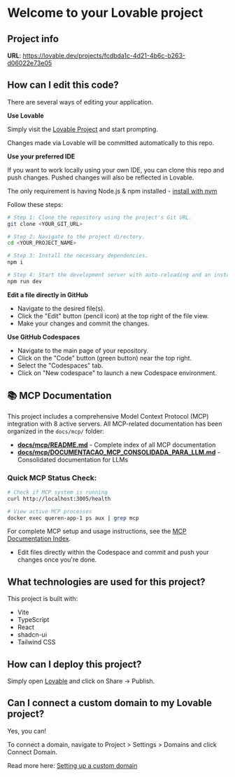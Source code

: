 # Welcome to your Lovable project

## Project info

**URL**: https://lovable.dev/projects/fcdbda1c-4d21-4b6c-b263-d06022e73e05

## How can I edit this code?

There are several ways of editing your application.

**Use Lovable**

Simply visit the [Lovable Project](https://lovable.dev/projects/fcdbda1c-4d21-4b6c-b263-d06022e73e05) and start prompting.

Changes made via Lovable will be committed automatically to this repo.

**Use your preferred IDE**

If you want to work locally using your own IDE, you can clone this repo and push changes. Pushed changes will also be reflected in Lovable.

The only requirement is having Node.js & npm installed - [install with nvm](https://github.com/nvm-sh/nvm#installing-and-updating)

Follow these steps:

```sh
# Step 1: Clone the repository using the project's Git URL.
git clone <YOUR_GIT_URL>

# Step 2: Navigate to the project directory.
cd <YOUR_PROJECT_NAME>

# Step 3: Install the necessary dependencies.
npm i

# Step 4: Start the development server with auto-reloading and an instant preview.
npm run dev
```

**Edit a file directly in GitHub**

- Navigate to the desired file(s).
- Click the "Edit" button (pencil icon) at the top right of the file view.
- Make your changes and commit the changes.

**Use GitHub Codespaces**

- Navigate to the main page of your repository.
- Click on the "Code" button (green button) near the top right.
- Select the "Codespaces" tab.
- Click on "New codespace" to launch a new Codespace environment.

## 📚 MCP Documentation

This project includes a comprehensive Model Context Protocol (MCP) integration with 8 active servers. All MCP-related documentation has been organized in the `docs/mcp/` folder:

- **[docs/mcp/README.md](./docs/mcp/README.md)** - Complete index of all MCP documentation
- **[docs/mcp/DOCUMENTACAO_MCP_CONSOLIDADA_PARA_LLM.md](./docs/mcp/DOCUMENTACAO_MCP_CONSOLIDADA_PARA_LLM.md)** - Consolidated documentation for LLMs

### Quick MCP Status Check:
```bash
# Check if MCP system is running
curl http://localhost:3005/health

# View active MCP processes
docker exec queren-app-1 ps aux | grep mcp
```

For complete MCP setup and usage instructions, see the [MCP Documentation Index](./docs/mcp/README.md).
- Edit files directly within the Codespace and commit and push your changes once you're done.

## What technologies are used for this project?

This project is built with:

- Vite
- TypeScript
- React
- shadcn-ui
- Tailwind CSS

## How can I deploy this project?

Simply open [Lovable](https://lovable.dev/projects/fcdbda1c-4d21-4b6c-b263-d06022e73e05) and click on Share -> Publish.

## Can I connect a custom domain to my Lovable project?

Yes, you can!

To connect a domain, navigate to Project > Settings > Domains and click Connect Domain.

Read more here: [Setting up a custom domain](https://docs.lovable.dev/tips-tricks/custom-domain#step-by-step-guide)
